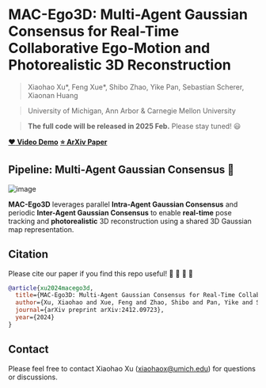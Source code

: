 # MAC-Ego3D: Multi-Agent Gaussian Consensus for Real-Time Collaborative Ego-Motion and Photorealistic 3D Reconstruction
> Xiaohao Xu*, Feng Xue*, Shibo Zhao, Yike Pan, Sebastian Scherer, Xiaonan Huang

> University of Michigan, Ann Arbor & Carnegie Mellon University

> **The full code will be released in 2025 Feb.** Please stay tuned! :smiley:

[**:heart: Video Demo**](https://youtu.be/JOLQI_MNGAQ) [**:star: ArXiv Paper**](https://arxiv.org/abs/2412.09723)


## Pipeline: Multi-Agent Gaussian Consensus :raised_hands:

![image](https://github.com/user-attachments/assets/0a91e6ad-89a2-4eb4-95bd-4d7f2a3a4d3d)

**MAC-Ego3D** leverages parallel **Intra-Agent Gaussian Consensus** and periodic **Inter-Agent
Gaussian Consensus** to enable **real-time** pose tracking and **photorealistic** 3D reconstruction using a shared 3D Gaussian map representation.

## Citation

Please cite our paper if you find this repo useful! :yellow_heart: :blue_heart: :yellow_heart: :blue_heart:

```bibtex
@article{xu2024macego3d,
  title={MAC-Ego3D: Multi-Agent Gaussian Consensus for Real-Time Collaborative Ego-Motion and Photorealistic 3D Reconstruction},
  author={Xu, Xiaohao and Xue, Feng and Zhao, Shibo and Pan, Yike and Scherer, Sebastian and Huang, Xiaonan},
  journal={arXiv preprint arXiv:2412.09723},
  year={2024}
}
```

## Contact
Please feel free to contact Xiaohao Xu (xiaohaox@umich.edu) for questions or discussions.
